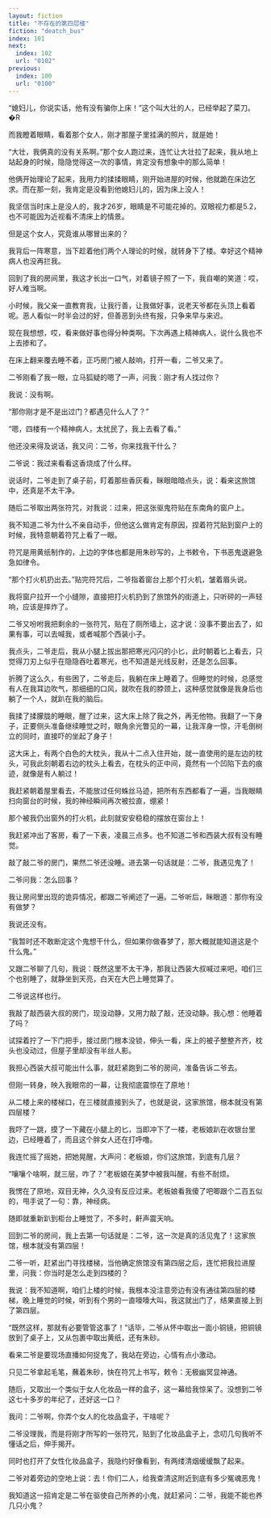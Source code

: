 ```yaml
---
layout: fiction
title: "不存在的第四层楼"
fiction: "deatch_bus"
index: 101
next:
  index: 102
  url: "0102"
previous:
  index: 100
  url: "0100"
---
```

“媳妇儿，你说实话，他有没有骗你上床！”这个叫大壮的人，已经举起了菜刀。 �R

而我瞪着眼睛，看着那个女人，刚才那屋子里挂满的照片，就是她！

“大壮，我俩真的没有关系啊。”那个女人跑过来，连忙让大壮拉了起来，我从地上站起身的时候，隐隐觉得这一次的事情，肯定没有想象中的那么简单！

他俩开始理论了起来，我用力的揉揉眼睛，刚开始进屋的时候，他就跪在床边乞求。而在那一刻，我肯定是没看到他媳妇儿的，因为床上没人！

我坚信当时床上是没人的，我才26岁，眼睛是不可能花掉的。双眼视力都是5.2，也不可能因为近视看不清床上的情景。

但是这个女人，究竟谁从哪冒出来的？

我背后一阵寒意，当下趁着他们两个人理论的时候，就转身下了楼。幸好这个精神病人也没再拦我。

回到了我的房间里，我这才长出一口气，对着镜子照了一下，我自嘲的笑道：哎，好人难当啊。

小时候，我父亲一直教育我，让我行善，让我做好事，说老天爷都在头顶上看着呢。恶人看似一时半会过的好，但善恶到头终有报，只争来早与来迟。

现在我想想，哎，看来做好事也得分种类啊。下次再遇上精神病人，说什么我也不上去掺和了。

在床上翻来覆去睡不着，正巧房门被人敲响，打开一看，二爷又来了。

二爷刚看了我一眼，立马狐疑的嗯了一声，问我：刚才有人找过你？

我说：没有啊。

“那你刚才是不是出过门？都遇见什么人了？”

“嗯，四楼有一个精神病人，太扰民了，我上去看了看。”

他还没来得及说话，我又问：二爷，你来找我干什么？

二爷说：我过来看看这香烧成了什么样。

说话时，二爷走到了桌子前，盯着那些香灰看，眯眼暗暗点头，说：看来这旅馆中，还真是不太干净。

随后二爷取出两张符咒，对我说：过来，把这张驱鬼符贴在东南角的窗户上。

我不知道二爷为什么不亲自动手，但他这么做肯定有原因，捏着符咒贴到窗户上的时候，我特意朝着符咒上看了一眼。

符咒是用黄纸制作的，上边的字体也都是用朱砂写的，上书敕令，下书恶鬼退避急急如律令。

“那个打火机扔出去。”贴完符咒后，二爷指着窗台上那个打火机，皱着眉头说。

我将窗户拉开一个小缝隙，直接把打火机扔到了旅馆外的街道上，只听砰的一声轻响，应该是摔炸了。

二爷又吩咐我把剩余的一张符咒，贴在了厕所墙上，这才说：没事不要出去了，如果有事，可以去喊我，或者喊那个西装小子。

我点头，二爷走后，我从小腿上拔出那把寒光闪闪的小匕，此时朝着匕上看去，只觉得刀刃上似乎在隐隐吞吐着寒光，也不知道是光线反射，还是怎么回事。

折腾了这么久，有些困了，二爷走后，我躺在床上睡着了。但睡觉的时候，总感觉有人在我耳边吹气，那细细的口风，就吹在我的脖颈上，这种感觉就像是我身后也躺了一个人，就趴在我的脑后。

我揉了揉朦胧的睡眼，醒了过来，这大床上除了我之外，再无他物。我翻了一下身子，正要侧头准备继续睡觉之时，眼角余光瞥见的一幕，让我浑身一惊，汗毛倒树立的同时，直接吓的坐起了身子！

这大床上，有两个白色的大枕头，我从十二点入住开始，就一直使用的是左边的枕头，可我此刻朝着右边的枕头上看去，在枕头的正中间，竟然有一个凹陷下去的痕迹，就像是有人躺过！

我赶紧朝着屋里看去，不能放过任何蛛丝马迹，把所有东西都看了一遍，当我眼睛扫向窗台的时候，我的神经瞬间再次被拉直，绷紧！

那个被我仍出窗外的打火机，此刻就安安稳稳的摆放在窗台上！

我赶紧冲出了客房，看了一下表，凌晨三点多。也不知道二爷和西装大叔有没有睡觉。

敲了敲二爷的房门，果然二爷还没睡。进去第一句话就是：二爷，我遇见鬼了！

二爷问我：怎么回事？

我让房间里出现的诡异情况，都跟二爷阐述了一遍。二爷听后，眯眼道：那你有没有做梦？

我说还没有。

“我暂时还不敢断定这个鬼想干什么，但如果你做春梦了，那大概就能知道这是个什么鬼。”

又跟二爷聊了几句，我说：既然这里不太干净，那我让西装大叔喊过来吧，咱们三个也别睡了，就静坐到天亮，白天在大巴上睡觉算了。

二爷说这样也行。

我敲了敲西装大叔的房门，现没动静，又用力敲了敲，还没动静。我心想：他睡着了吗？

试探着拧了一下门把手，接过房门根本没锁，伸头一看，床上的被子整整齐齐，枕头也没动过，但屋子里却没有半丝人影。

我担心西装大叔可能出什么事，就赶紧跑到二爷的房间，准备告诉二爷去。

但刚一转身，映入我眼帘的一幕，让我彻底震惊在了原地！

从二楼上来的楼梯口，在三楼就直接到头了，也就是说，这家旅馆，根本就没有第四层楼？

我吓了一跳，摸了一下藏在小腿上的匕，当即冲下了一楼，老板娘趴在收银台里边，已经睡着了，而且这个胖女人还在打呼噜。

我连忙摇了摇她，把她晃醒，大声问：老板娘，你们这旅馆，到底有几层？

“嚷嚷个啥啊，就三层，咋了？”老板娘在美梦中被我叫醒，有些不耐烦。

我愣在了原地，双目无神，久久没有反应过来。老板娘看我傻了吧唧跟个二百五似的，甩手说了一句：靠，神经病。

随即就重新趴到柜台上睡觉了，不多时，鼾声震天响。

回到二爷的房间，我上去第一句话就是：二爷，这一次是真的活见鬼了！这家旅馆，根本就没有第四层！

二爷一听，赶紧出门寻找楼梯，当他确定旅馆没有第四层之后，连忙把我拉进屋里，问我：你当时是怎么走到四楼的？

我说：我不知道啊，咱们上楼的时候，我根本没注意旁边有没有通往第四层的楼梯，晚上睡觉的时候，听到有个男的一直嚎嚎大叫，我这就出门了，结果直接上到了第四层。

“既然这样，那就有必要管管这事了！”话毕，二爷从怀中取出一面小铜镜，把铜镜放到了桌子上，又从包裹中取出黄纸，还有朱砂。

看来二爷是要现场直播如何捉鬼了，我站在旁边，心情有点小激动。

只见二爷拿起毛笔，蘸着朱砂，快在符咒上书写，敕令：无极幽冥显神通。

随后，又取出一个类似于女人化妆品一样的盒子，这一幕给我惊呆了。没想到二爷这七十多岁的年纪了，还好这一口？

我问：二爷啊，你弄个女人的化妆品盒子，干啥呢？

二爷没理我，而是将刚才所写的一张符咒，贴到了化妆品盒子上，念叨几句我听不懂话之后，伸手揭开。

同时也打开了女性化妆品盒子，我隐约好像看到，有两缕清烟缓缓飘了起来。

二爷对着旁边的空地上说：去！你们二人，给我查清这附近到底有多少冤魂恶鬼！

我知道这一招肯定是二爷在驱使自己所养的小鬼，就赶紧问：二爷，我能不能也养几只小鬼？
